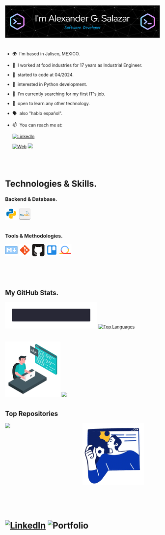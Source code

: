 ![Banner as Junior Developer](/assets/banner.png)
#
* 🌍  I'm based in Jalisco, MEXICO.
* 🍎  I worked at food industries for 17 years as Industrial Engineer.
* 💞️  started to code at 04/2024.
* 👀  interested in Python development.
* 🌱  I'm currently searching for my first IT's job.
* 📘  open to learn any other technology.
* 🗣  also "hablo español".
* 📫  You can reach me at:

    [![LinkedIn](https://img.shields.io/badge/LinkedIn__-Alejandro_García_Salazar-0077B5?style=for-the-badge&logo=linkedin&logoColor=white&labelColor=101010)](https://www.linkedin.com/in/crohum)
  
    [![Web](https://img.shields.io/badge/Portfolio-Crohum_Dev-14a1f0?style=for-the-badge&logo=dev.to&logoColor=white&labelColor=101010)]('https://alejandrogs.reflex.run/')
    [![](https://img.shields.io/badge/@_Mail-crohum@hotmail.com-1877F2?style=for-the-badge&logo=Mail&logoColor=white&labelColor=101010)](mailto:crohum@hotmail.com)
    
#
</br>


#
# <b>Technologies & Skills.</b>

### Backend & Database.
<img src="/assets/technologies/python.png" alt="Python" width="40"/> <img src="/assets/technologies/mysql.png" alt="MySql" width="40"/>

#
### Tools & Methodologies.
<img src="/assets/technologies/markdown.png" alt="Markdown" width="40"/> <img src="/assets/technologies/git.png" alt="Git" width="40"/> <img src="/assets/technologies/github.png" alt="GitHub" width="40"/> <img src="/assets/technologies/trello.png" alt="Trello" width="40"/> <img src="/assets/technologies/agile-lean.png" alt="Agile-Lean" width="40"/>

#
# </br>


## <b>My GitHub Stats.</b>

<img src="/assets/hello_world.webp" alt="hello world" width="300"/> 
<a href="https://github.com/crohum" align="right"><img src="https://github-readme-stats.vercel.app/api/top-langs/?username=crohum&langs_count=10&title_color=0891b2&text_color=ffffff&icon_color=0891b2&bg_color=1c1917&hide_border=true&locale=en&custom_title=Top%20%Languages" alt="Top Languages" /></a>

#
<img src="/assets/coding.webp" alt="Coding" width="180"/> <a href="http://www.github.com/crohum"><img src="https://github-readme-streak-stats.herokuapp.com/?user=crohum&stroke=ffffff&background=1c1917&ring=0891b2&fire=0891b2&currStreakNum=ffffff&currStreakLabel=0891b2&sideNums=ffffff&sideLabels=ffffff&dates=ffffff&hide_border=true" /></a>



#
#
## <b>Top Repositories</b>
<img src="/assets/skills.webp" alt="Skills" width="200"/>[<img align="left" width="50%" src="https://github-readme-stats.vercel.app/api/pin/?username=crohum&repo=portfolio_web&title_color=0891b2&text_color=ffffff&icon_color=0891b2&bg_color=1c1917&hide_border=true&locale=en" />](https://github.com/crohum/portfolio_web)

# </br>


#
# [![LinkedIn](https://img.shields.io/badge/linkedin-%230077B5.svg?style=for-the-badge&logo=linkedin&logoColor=white)](https://www.linkedin.com/in/crohum/) ![Portfolio](https://img.shields.io/badge/Portfolio-%23000000.svg?style=for-the-badge&logo=firefox&logoColor=#FF7139)
